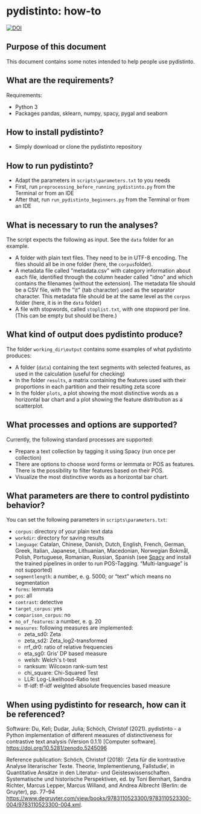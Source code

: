 # pydistinto: how-to

[![DOI](https://zenodo.org/badge/384188711.svg)](https://zenodo.org/badge/latestdoi/384188711)


## Purpose of this document

This document contains some notes intended to help people use pydistinto.


## What are the requirements?

Requirements:

- Python 3
- Packages pandas, sklearn, numpy, spacy, pygal and seaborn


## How to install pydistinto?

- Simply download or clone the pydistinto repository


## How to run pydistinto?

- Adapt the parameters in `scripts\parameters.txt` to you needs
- First, run `preprocessing_before_running_pydistinto.py` from the Terminal or from an IDE
- After that, run `run_pydistinto_beginners.py` from the Terminal or from an IDE


## What is necessary to run the analyses?

The script expects the following as input. See the `data` folder for an example. 

- A folder with plain text files. They need to be in UTF-8 encoding. The files should all be in one folder (here, the `corpus`folder). 
- A metadata file called "metadata.csv" with category information about each file, identified through the column header called "idno" and which contains the filenames (without the extension). The metadata file should be a CSV file, with the "\t" (tab character) used as the separator character. This metadata file should be at the same level as the `corpus` folder (here, it is in the `data` folder)
- A file with stopwords, called `stoplist.txt`, with one stopword per line. (This can be empty but should be there.)


## What kind of output does pydistinto produce?

The folder `working_dir\output` contains some examples of what pydistinto produces:

- A folder (`data`) containing the text segments with selected features, as used in the calculation (useful for checking)
- In the folder `results`, a matrix containing the features used with their proportions in each partition and their resulting zeta score
- In the folder `plots`, a plot showing the most distinctive words as a horizontal bar chart and a plot showing the feature distribution as a scatterplot.


## What processes and options are supported?

Currently, the following standard processes are supported:

- Prepare a text collection by tagging it using Spacy (run once per collection)
- There are options to choose word forms or lemmata or POS as features. There is the possibility to filter features based on their POS.
- Visualize the most distinctive words as a horizontal bar chart.


## What parameters are there to control pydistinto behavior?

You can set the following parameters in `scripts\parameters.txt`:

- `corpus`: directory of your plain text data
- `workdir`: directory for saving results
- `language`: Catalan, Chinese, Danish, Dutch, English, French, German, Greek, Italian, Japanese, Lithuanian, Macedonian, Norwegian Bokmål, Polish, Portuguese, Romanian, Russian, Spanish (see [Spacy](https://spacy.io/usage) and install the trained pipelines in order to run POS-Tagging. “Multi-language” is not supported)
- `segmentlength`: a number, e. g. 5000; or “text” which means no segmentation
- `forms`: lemmata
- `pos`: all
- `contrast`: detective
- `target_corpus`: yes
- `comparison_corpus`: no
- `no_of_features`: a number, e. g. 20
- `measures`: following measures are implemented:
	- zeta_sd0: Zeta
	- zeta_sd2: Zeta_log2-transformed
	- rrf_dr0: ratio of relative frequencies
	- eta_sg0: Gris’ DP based measure
	- welsh: Welch's t-test
	- ranksum: Wilcoxon rank-sum test
	- chi_square: Chi-Squared Test
	- LLR: Log-Likelihood-Ratio test
	- tf-idf: tf-idf weighted absolute frequencies based measure


## When using pydistinto for research, how can it be referenced?

Software: Du, Keli; Dudar, Julia; Schöch, Christof (2021). pydistinto - a Python implementation of different measures of distinctiveness for contrastive text analysis (Version 0.1.1) [Computer software]. https://doi.org/10.5281/zenodo.5245096

Reference publication: Schöch, Christof (2018): ‘Zeta für die kontrastive Analyse literarischer Texte. Theorie, Implementierung, Fallstudie’, in Quantitative Ansätze in den Literatur- und Geisteswissenschaften. Systematische und historische Perspektiven, ed. by Toni Bernhart, Sandra Richter, Marcus Lepper, Marcus Willand, and Andrea Albrecht (Berlin: de Gruyter), pp. 77–94 <https://www.degruyter.com/view/books/9783110523300/9783110523300-004/9783110523300-004.xml>. 
